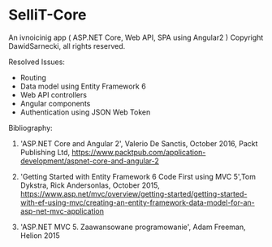 # SelliT-Core
An ivnoicinig app ( ASP.NET Core, Web API, SPA using Angular2 )
Copyright DawidSarnecki, all rights reserved.

Resolved Issues:

* Routing
* Data model using Entity Framework 6
* Web API controllers
* Angular components
* Authentication using JSON Web Token


Bibliography:

1. 'ASP.NET Core and Angular 2', Valerio De Sanctis, October 2016, Packt Publishing Ltd, https://www.packtpub.com/application-development/aspnet-core-and-angular-2

2. 'Getting Started with Entity Framework 6 Code First using MVC 5',Tom Dykstra, Rick Andersonlas, October 2015, https://www.asp.net/mvc/overview/getting-started/getting-started-with-ef-using-mvc/creating-an-entity-framework-data-model-for-an-asp-net-mvc-application

3. 'ASP.NET MVC 5. Zaawansowane programowanie', Adam Freeman, Helion 2015
